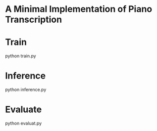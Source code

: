 
# A Minimal Implementation of Piano Transcription

# Train
python train.py

# Inference
python inference.py

# Evaluate
python evaluat.py